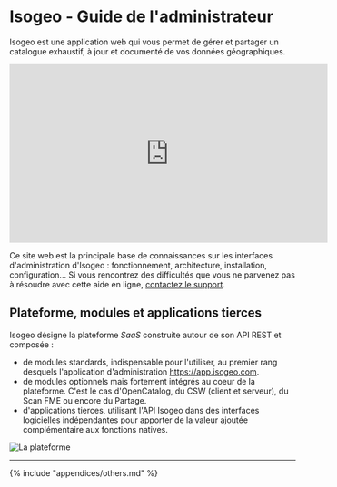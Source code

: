 # Isogeo - Guide de l'administrateur

Isogeo est une application web qui vous permet de gérer et partager un catalogue exhaustif, à jour et documenté de vos données géographiques.

<iframe width="560" height="315" src="https://www.youtube.com/embed/JbBxxpC4hzQ" frameborder="0" allowfullscreen></iframe>

Ce site web est la principale base de connaissances sur les interfaces d&apos;administration d&apos;Isogeo : fonctionnement, architecture, installation, configuration... Si vous rencontrez des difficultés que vous ne parvenez pas à résoudre avec cette aide en ligne, [contactez le support](support/README.html).

## Plateforme, modules et applications tierces

Isogeo désigne la plateforme _SaaS_ construite autour de son API REST et composée :
* de modules standards, indispensable pour l&apos;utiliser, au premier rang desquels l&apos;application d&apos;administration https://app.isogeo.com.
* de modules optionnels mais fortement intégrés au coeur de la plateforme. C&apos;est le cas d&apos;OpenCatalog, du CSW (client et serveur), du Scan FME ou encore du Partage.
* d&apos;applications tierces,  utilisant l&apos;API Isogeo dans des interfaces logicielles indépendantes pour apporter de la valeur ajoutée complémentaire aux fonctions natives.

![La plateforme](/images/offer_schema_platform_modAPI.png "Modules et ressources de la plateforme Isogeo")

----

{% include "appendices/others.md" %}
